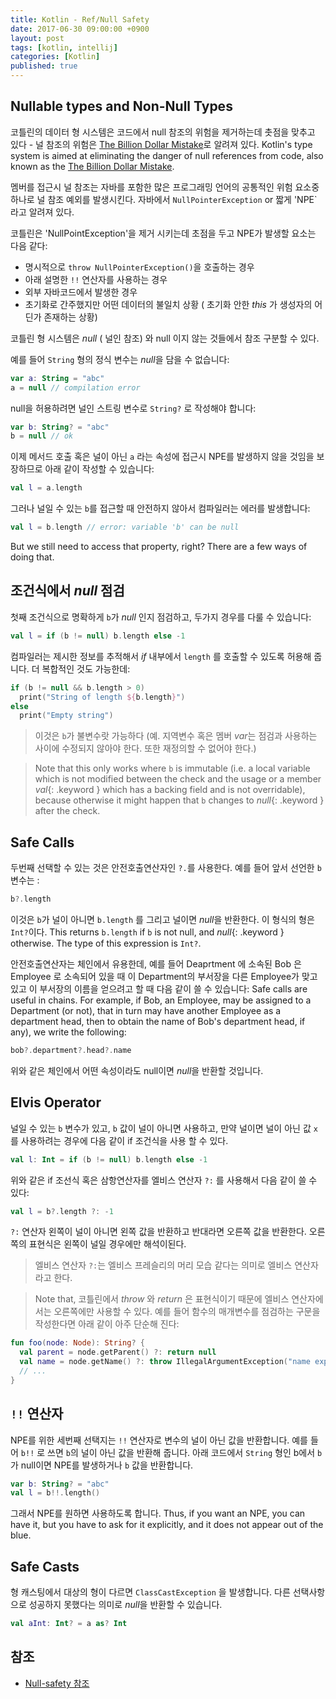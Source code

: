 ```yaml
---
title: Kotlin - Ref/Null Safety
date: 2017-06-30 09:00:00 +0900
layout: post
tags: [kotlin, intellij]
categories: [Kotlin]
published: true
---
```


## Nullable types and Non-Null Types

코틀린의 데이터 형 시스템은 코드에서 null 참조의 위험을 제거하는데 촛점을 맞추고 있다 - 널 참조의 위험은 [The Billion Dollar Mistake](http://en.wikipedia.org/wiki/Tony_Hoare#Apologies_and_retractions)로 알려져 있다.
Kotlin's type system is aimed at eliminating the danger of null references from code, also known as the [The Billion Dollar Mistake](http://en.wikipedia.org/wiki/Tony_Hoare#Apologies_and_retractions).

멤버를 접근시 널 참조는 자바를 포함한 많은 프로그래밍 언어의 공통적인 위험 요소중 하나로 널 참조 예외를 발생시킨다. 자바에서 `NullPointerException` or 짧게 'NPE` 라고 알려져 있다.

코틀린은 'NullPointException'을 제거 시키는데 초점을 두고 NPE가 발생할 요소는 다음 같다:

* 명시적으로 `throw NullPointerException()`을 호출하는 경우
* 아래 설명한 `!!` 연산자를 사용하는 경우
* 외부 자바코드에서 발생한 경우
* 초기화로 간주했지만 어떤 데이터의 불일치 상황 ( 초기화 안한 *this* 가 생성자의 어딘가 존재하는 상황)

코틀린 형 시스템은 *null* ( 널인 참조) 와 null 이지 않는 것들에서 참조 구분할 수 있다.

예를 들어 `String` 형의 정식 변수는 *null*을 담을 수 없습니다:

``` kotlin
var a: String = "abc"
a = null // compilation error
```

null을 허용하려면 널인 스트링 변수로 `String?` 로 작성해야 합니다:

``` kotlin
var b: String? = "abc"
b = null // ok
```

이제 메서드 호출 혹은 널이 아닌 `a` 라는 속성에 접근시 NPE를 발생하지 않을 것임을 보장하므로 아래 같이 작성할 수 있습니다:

``` kotlin
val l = a.length
```

그러나 널일 수 있는 `b`를 접근할 때 안전하지 않아서 컴파일러는 에러를 발생합니다:

``` kotlin
val l = b.length // error: variable 'b' can be null
```

But we still need to access that property, right? There are a few ways of doing that.


## 조건식에서 *null* 점검

첫째 조건식으로  명확하게 `b`가 *null* 인지 점검하고, 두가지 경우를 다룰 수 있습니다:

``` kotlin
val l = if (b != null) b.length else -1
```

컴파일러는 제시한 정보를 추적해서 *if* 내부에서 `length` 를 호출할 수 있도록 허용해 줍니다.
더 복합적인 것도 가능한데:

``` kotlin
if (b != null && b.length > 0)
  print("String of length ${b.length}")
else
  print("Empty string")
```

> 이것은 `b`가 불변수랏 가능하다 (예. 지역변수 혹은 멤버 *var*는 점검과 사용하는 사이에 수정되지 않아야 한다. 또한 재정의할 수 없어야 한다.) 

> Note that this only works where `b` is immutable (i.e. a local variable which is not modified between the check and the
usage or a member *val*{: .keyword } which has a backing field and is not overridable), because otherwise it might
happen that `b` changes to *null*{: .keyword } after the check.


## Safe Calls

두번째 선택할 수 있는 것은 안전호출연산자인 `?.`를 사용한다. 예를 들어 앞서 선언한 `b` 변수는 :

``` kotlin
b?.length
```

이것은 `b`가 널이 아니면 `b.length` 를 그리고 널이면 *null*을 반환한다. 이 형식의 형은 `Int?`이다.
This returns `b.length` if `b` is not null, and *null*{: .keyword } otherwise. The type of this expression is `Int?`.

안전호출연산자는 체인에서 유용한데, 예를 들어 Deaprtment 에 소속된 Bob 은 Employee 로 소속되어 있을 때 이 Department의 부서장을 다른 Employee가 맞고 있고 이 부서장의 이름을 얻으려고 할 때 다음 같이 쓸 수 있습니다:
Safe calls are useful in chains. For example, if Bob, an Employee, may be assigned to a Department (or not),
that in turn may have another Employee as a department head, then to obtain the name of Bob's department head, if any), we write the following:

``` kotlin
bob?.department?.head?.name
```

위와 같은 체인에서 어떤 속성이라도 null이면 *null*을 반환할 것입니다.

## Elvis Operator

널일 수 있는 `b` 변수가 있고, `b` 값이 널이 아니면 사용하고, 만약 널이면 널이 아닌 값 `x` 를 사용하려는 경우에 다음 같이 if 조건식을 사용 할 수 있다.

``` kotlin
val l: Int = if (b != null) b.length else -1
```

위와 같은 if 조선식 혹은 삼항연산자를 엘비스 연산자 `?:` 를 사용해서 다음 같이 쓸 수 있다:

``` kotlin
val l = b?.length ?: -1
```

`?:` 연산자 왼쪽이 널이 아니면 왼쪽 값을 반환하고 반대라면 오른쪽 값을 반환한다. 오른쪽의 표현식은 왼쪽이 널일 경우에만 해석이된다.

> 엘비스 연산자 `?:`는 엘비스 프레슬리의 머리 모습 같다는 의미로 엘비스 연산자라고 한다.


> Note that, 코틀린에서 *throw* 와 *return* 은 표현식이기 때문에 엘비스 연산자에서는 오른쪽에만 사용할 수 있다. 예를 들어 함수의 매개변수를 점검하는 구문을 작성한다면 아래 같이 아주 단순해 진다:

``` kotlin
fun foo(node: Node): String? {
  val parent = node.getParent() ?: return null
  val name = node.getName() ?: throw IllegalArgumentException("name expected")
  // ...
}
```

##  `!!` 연산자

NPE를 위한 세번째 선택지는 `!!` 연산자로 변수의 널이 아닌 값을 반환합니다. 예를 들어 `b!!` 로 쓰면 `b`의 널이 아닌 값을 반환해 줍니다.
아래 코드에서 `String` 형인 b에서 `b` 가 null이면 NPE를 발생하거나 `b` 값을 반환합니다. 

``` kotlin
var b: String? = "abc"
val l = b!!.length()
```

그래서 NPE를 원하면 사용하도록 합니다. 
Thus, if you want an NPE, you can have it, but you have to ask for it explicitly, and it does not appear out of the blue.

## Safe Casts

형 캐스팅에서 대상의 형이 다르면 `ClassCastException` 을 발생합니다. 다른 선택사항으로 성공하지 못했다는 의미로 *null*을 반환할 수 있습니다.

``` kotlin
val aInt: Int? = a as? Int
```




## 참조
 - [Null-safety 참조](https://kotlinlang.org/docs/reference/null-safety.html)
